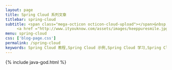 ```yaml
---
layout: page
title: Spring Cloud 系列文章
titlebar: spring-cloud
subtitle: <span class="mega-octicon octicon-cloud-upload"></span>&nbsp;&nbsp;
     <a href ="http://www.ityouknow.com/assets/images/keeppuresmile.jpg">关注公众号：<font color="#00FF00">纯洁的微笑</font>，回复"springcloud"进群交流。</a>
menu: spring-cloud
css: ['blog-page.css']
permalink: /spring-cloud
keywords: Spring Cloud 教程,Spring Cloud 示例,Spring Cloud 学习,Spring Cloud 资源,Spring Cloud
---
```

{% include java-god.html %}